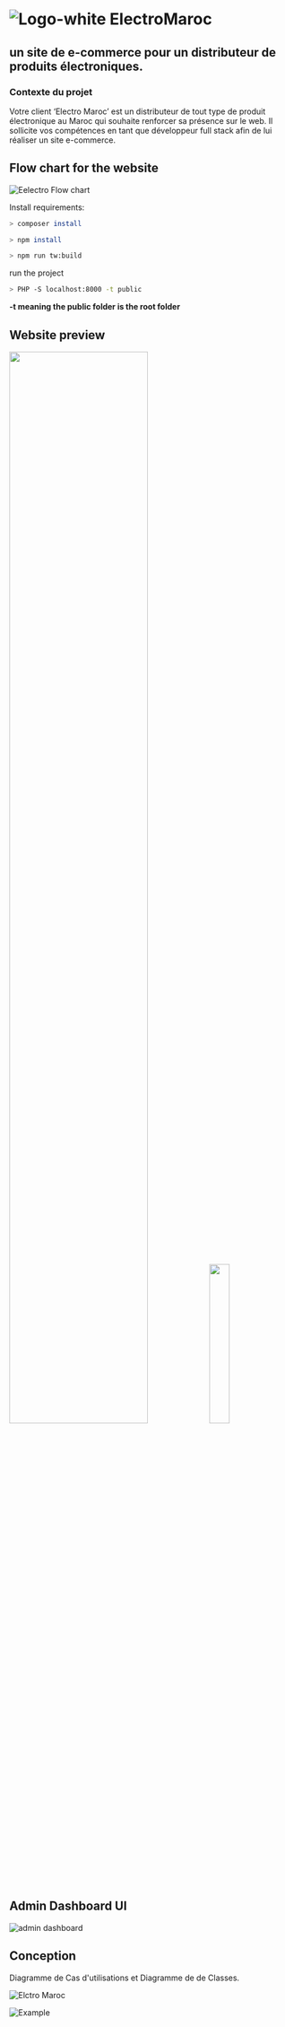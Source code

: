 # ![Logo-white](https://user-images.githubusercontent.com/86893073/208291917-dc99af6f-c44e-42d6-9a22-54f45c208254.svg) ElectroMaroc   

## un site de e-commerce pour un distributeur de produits électroniques.

### Contexte du projet

Votre client ‘Electro Maroc’ est un distributeur de tout type de produit électronique au Maroc qui souhaite renforcer sa présence sur le web. Il sollicite vos compétences en tant que développeur full stack afin de lui réaliser un site e-commerce.

## Flow chart for the website 

![Eelectro Flow chart](https://user-images.githubusercontent.com/86893073/208178816-caf7cb45-954f-44c6-ba0c-6cc7ca55fa83.svg)


Install requirements:

```bash
> composer install
```
```bash
> npm install
```
```bash
> npm run tw:build
```


run the project

```bash
> PHP -S localhost:8000 -t public
```
**-t meaning the public folder is the root folder**

## Website preview
<div style="display:felx; ;width:100%;margi:auto;">
<img  src="https://user-images.githubusercontent.com/86893073/208320384-5ed68943-f84f-4afc-8528-883dac26c6c4.png" width="70%" /> 
<img  src="https://user-images.githubusercontent.com/86893073/208320390-aeb89ebb-6c63-4d8d-b59f-46c673916b56.png" width="27%" /> 
</div>

## Admin Dashboard UI 

![admin dashboard](https://user-images.githubusercontent.com/86893073/208654699-34a8dbe3-e412-4269-a8dd-9baef52c3add.png)


## Conception

Diagramme de Cas d'utilisations et  Diagramme de de Classes.

![Elctro Maroc](https://user-images.githubusercontent.com/86893073/207917094-fbcd2d87-e51b-42f2-99c9-9f53bf9a1455.svg)

![Example](https://user-images.githubusercontent.com/86893073/207917088-6030548a-6bcd-471a-88bd-f0b602f89c95.svg)

